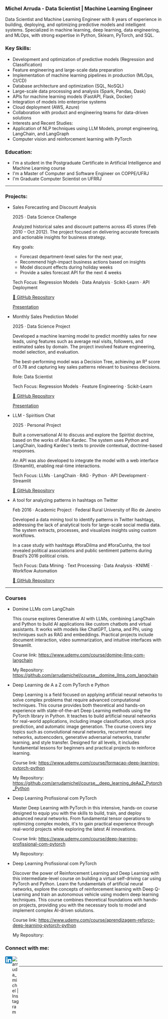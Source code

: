 ### Michel Arruda - Data Scientist | Machine Learning Engineer

Data Scientist and Machine Learning Engineer with 8 years of experience in building, deploying, and optimizing predictive models and intelligent systems. Specialized in machine learning, deep learning, data engineering, and MLOps, with strong expertise in Python, Sklearn, PyTorch, and SQL.

### Key Skills:

- Development and optimization of predictive models (Regression and Classification)
- Feature engineering and large-scale data preparation
- Implementation of machine learning pipelines in production (MLOps, CI/CD)
- Database architecture and optimization (SQL, NoSQL)
- Large-scale data processing and analysis (Spark, Pandas, Dask)
- APIs for machine learning models (FastAPI, Flask, Docker)
- Integration of models into enterprise systems
- Cloud deployment (AWS, Azure)
- Collaboration with product and engineering teams for data-driven solutions
- Interests and Recent Studies:
- Application of NLP techniques using LLM Models, prompt engineering, LangChain, and LangGraph
- Computer vision and reinforcement learning with PyTorch

### Education:

- I'm a student in the Postgraduate Certificate in Artificial Intelligence and Machine Learning course
- I'm a Master of Computer and Software Engineer on COPPE/UFRJ
- I'm Graduate Computer Scientist on UFRRJ

---
### Projects:

- Sales Forecasting and Discount Analysis

  2025 · Data Science Challenge
  
  Analyzed historical sales and discount patterns across 45 stores (Feb 2010 – Oct 2012). The project focused on delivering accurate forecasts and actionable insights for business strategy.
  
  Key goals: 
    - Forecast department-level sales for the next year, 
    - Recommend high-impact business actions based on insights
    - Model discount effects during holiday weeks
    - Provide a sales forecast API for the next 4 weeks
  
  Tech Focus:  Regression Models · Data Analysis · Scikit-Learn · API Deployment
  
  [🔗 GitHub Repository](https://github.com/arrudamichel/ds_challenge_ml)

  [Presentation](https://github.com/arrudamichel/ds_challenge_ml/blob/master/Challenge%20ML%20-%20Michel%20Arruda.pdf)

- Monthly Sales Prediction Model

  2025 · Data Science Project

  Developed a machine learning model to predict monthly sales for new leads, using features such as average real visits, followers, and estimated sales by domain. The project involved feature engineering, model selection, and evaluation.
  
  The best-performing model was a Decision Tree, achieving an R² score of 0.78 and capturing key sales patterns relevant to business decisions.

  Role: Data Scientist
  
  Tech Focus: Regression Models · Feature Engineering · Scikit-Learn

  [🔗 GitHub Repository](https://github.com/arrudamichel/project__lead_monthly_sales_predict)
  
  [Presentation](https://github.com/arrudamichel/project__lead_monthly_sales_predict/blob/master/monthly%20sales%20model%20presentation.pdf)

- LLM - Spiritism Chat

  2025 · Personal Project
  
  Built a conversational AI to discuss and explore the Spiritist doctrine, based on the works of Allan Kardec. The system uses Python and LangChain, loading Kardec's texts to provide contextual, doctrine-based responses.
  
  An API was also developed to integrate the model with a web interface (Streamlit), enabling real-time interactions.

  Tech Focus: LLMs · LangChain · RAG · Python · API Development · Streamlit
  
  [🔗 GitHub Repository](https://github.com/arrudamichel/spiritism-chat)

- A tool for analyzing patterns in hashtags on Twitter

  Feb 2016 · Academic Project · Federal Rural University of Rio de Janeiro

  Developed a data mining tool to identify patterns in Twitter hashtags, addressing the lack of analytical tools for large-scale social media data. The system extracts, processes, and visualizes insights using custom workflows.

  In a case study with hashtags #foraDilma and #foraCunha, the tool revealed political associations and public sentiment patterns during Brazil’s 2016 political crisis.
  
  Tech Focus: Data Mining · Text Processing · Data Analysis · KNIME · Workflow Automation

  [🔗 GitHub Repository](https://github.com/arrudamichel/project__graduate_tcc_twitter_hashtag)

---
### Courses 

- Domine LLMs com LangChain

  This course explores Generative AI with LLMs, combining LangChain and Python to build AI applications like custom chatbots and virtual assistants. It works with models like ChatGPT, Llama, and Phi, using techniques such as RAG and embeddings. Practical projects include document interaction, video summarization, and intuitive interfaces with Streamlit. 
  
  Course link: https://www.udemy.com/course/domine-llms-com-langchain
  
  My Repository: https://github.com/arrudamichel/course__domine_llms_com_langchain

- Deep Learning de A a Z com PyTorch e Python

  Deep Learning is a field focused on applying artificial neural networks to solve complex problems that require advanced computational techniques. This course provides both theoretical and hands-on experience with state-of-the-art Deep Learning methods using the PyTorch library in Python. It teaches to build artificial neural networks for real-world applications, including image classification, stock price prediction, and automatic image generation. The course covers key topics such as convolutional neural networks, recurrent neural networks, autoencoders, generative adversarial networks, transfer learning, and style transfer. Designed for all levels, it includes fundamental lessons for beginners and practical projects to reinforce learning. 
  
  Course link: https://www.udemy.com/course/formacao-deep-learning-pytorch-python

  My Repository: https://github.com/arrudamichel/course__deep_learning_deAaZ_Pytorch_Python

- Deep Learning Profissional com PyTorch

  Master Deep Learning with PyTorch in this intensive, hands-on course designed to equip you with the skills to build, train, and deploy advanced neural networks. From fundamental tensor operations to optimizing complex models, it's to gain practical experience through real-world projects while exploring the latest AI innovations.
  
  Course link: https://www.udemy.com/course/deep-learning-profissional-com-pytorch
  
  My Repository: 

- Deep Learning Profissional com PyTorch

  Discover the power of Reinforcement Learning and Deep Learning with this intermediate-level course on building a virtual self-driving car using PyTorch and Python. Learn the fundamentals of artificial neural networks, explore the concepts of reinforcement learning with Deep Q-Learning and train an autonomous vehicle using modern deep learning techniques. This course combines theoretical foundations with hands-on projects, providing you with the necessary tools to model and implement complex AI-driven solutions. 
  
  Course link: https://www.udemy.com/course/aprendizagem-reforco-deep-learning-pytorch-python
  
  My Repository: 

### Connect with me:

[<img align="left"  width="22px" src="logo-linkedin.png" />](https://linkedin.com/in/arrudamichel)

[<img align="left" alt="arruda_michel | Instagram" width="22px" src="https://upload.wikimedia.org/wikipedia/commons/5/58/Instagram-Icon.png" />](https://instagram.com/arruda_michel)

<br />

---
[linkedin]: linkedin.com/in/arrudamichel
[instagram]: https://instagram.com/arruda_michel
